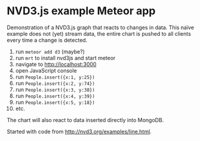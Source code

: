 # NVD3.js example Meteor app

Demonstration of a NVD3.js graph that reacts to changes in data. This naïve
example does not (yet) stream data, the entire chart is pushed to all
clients every time a change is detected.

1. run `meteor add d3` (maybe?)
1. run `mrt` to install nvd3js and start meteor
1. navigate to <http://localhost:3000>
1. open JavaScript console
1. run `People.insert({x:1, y:25})`
1. run `People.insert({x:2, y:74})`
1. run `People.insert({x:3, y:38})`
1. run `People.insert({x:4, y:39})`
1. run `People.insert({x:5, y:18})`
1. etc.

The chart will also react to data inserted directly into MongoDB.

Started with code from <http://nvd3.org/examples/line.html>.
